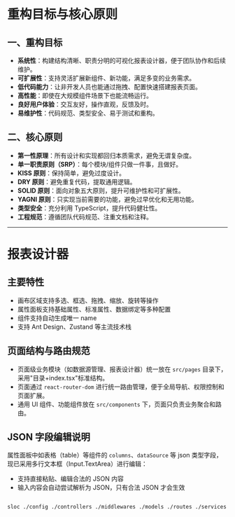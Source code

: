 # 重构目标与核心原则

## 一、重构目标

- **系统性**：构建结构清晰、职责分明的可视化报表设计器，便于团队协作和后续维护。
- **可扩展性**：支持灵活扩展新组件、新功能，满足多变的业务需求。
- **低代码能力**：让非开发人员也能通过拖拽、配置快速搭建报表页面。
- **高性能**：即使在大规模组件场景下也能流畅运行。
- **良好用户体验**：交互友好，操作直观，反馈及时。
- **易维护性**：代码规范、类型安全、易于测试和重构。

## 二、核心原则

- **第一性原理**：所有设计和实现都回归本质需求，避免无谓复杂度。
- **单一职责原则（SRP）**：每个模块/组件只做一件事，且做好。
- **KISS 原则**：保持简单，避免过度设计。
- **DRY 原则**：避免重复代码，提取通用逻辑。
- **SOLID 原则**：面向对象五大原则，提升可维护性和可扩展性。
- **YAGNI 原则**：只实现当前需要的功能，避免过早优化和无用功能。
- **类型安全**：充分利用 TypeScript，提升代码健壮性。
- **工程规范**：遵循团队代码规范、注重文档和注释。

---

# 报表设计器

## 主要特性

- 画布区域支持多选、框选、拖拽、缩放、旋转等操作
- 属性面板支持基础属性、标准属性、数据绑定等多种配置
- 组件支持自动生成唯一 name
- 支持 Ant Design、Zustand 等主流技术栈

## 页面结构与路由规范

- 页面级业务模块（如数据源管理、报表设计器）统一放在 `src/pages` 目录下，采用"目录+index.tsx"标准结构。
- 页面通过 `react-router-dom` 进行统一路由管理，便于全局导航、权限控制和页面扩展。
- 通用 UI 组件、功能组件放在 `src/components` 下，页面只负责业务聚合和路由。

## JSON 字段编辑说明

属性面板中如表格（table）等组件的 `columns`、`dataSource` 等 json 类型字段，现已采用多行文本框（Input.TextArea）进行编辑：

- 支持直接粘贴、编辑合法的 JSON 内容
- 输入内容会自动尝试解析为 JSON，只有合法 JSON 才会生效

```bash

```

```bash
sloc ./config ./controllers ./middlewares ./models ./routes ./services ./utils/ app.js
```
